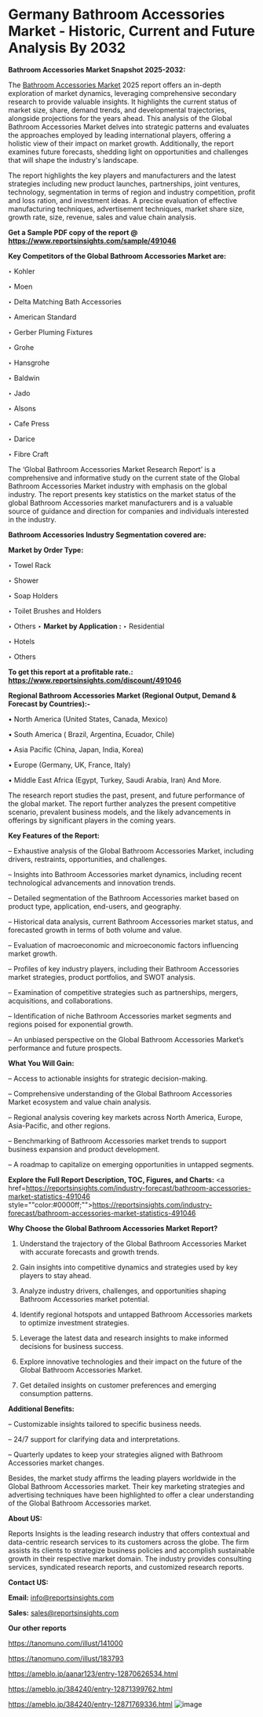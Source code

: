 # Germany Bathroom Accessories Market - Historic, Current and Future Analysis By 2032

<strong>Bathroom Accessories Market Snapshot 2025-2032:</strong>

The <a href=https://www.reportsinsights.com/sample/491046>Bathroom Accessories Market</a> 2025 report offers an in-depth exploration of market dynamics, leveraging comprehensive secondary research to provide valuable insights. It highlights the current status of market size, share, demand trends, and developmental trajectories, alongside projections for the years ahead. This analysis of the Global Bathroom Accessories Market delves into strategic patterns and evaluates the approaches employed by leading international players, offering a holistic view of their impact on market growth. Additionally, the report examines future forecasts, shedding light on opportunities and challenges that will shape the industry's landscape.

The report highlights the key players and manufacturers and the latest strategies including new product launches, partnerships, joint ventures, technology, segmentation in terms of region and industry competition, profit and loss ration, and investment ideas. A precise evaluation of effective manufacturing techniques, advertisement techniques, market share size, growth rate, size, revenue, sales and value chain analysis.

<strong>Get a Sample PDF copy of the report @ <a href=https://www.reportsinsights.com/sample/491046 style=color:#0000ff;>https://www.reportsinsights.com/sample/491046</a></strong>

<strong>Key Competitors of the Global Bathroom Accessories Market are:</strong>

‣ Kohler

‣ Moen

‣ Delta Matching Bath Accessories

‣ American Standard

‣ Gerber Pluming Fixtures

‣ Grohe

‣ Hansgrohe

‣ Baldwin

‣ Jado

‣ Alsons

‣ Cafe Press

‣ Darice

‣ Fibre Craft

The ‘Global Bathroom Accessories Market Research Report’ is a comprehensive and informative study on the current state of the Global Bathroom Accessories Market industry with emphasis on the global industry. The report presents key statistics on the market status of the global Bathroom Accessories market manufacturers and is a valuable source of guidance and direction for companies and individuals interested in the industry.

<strong>Bathroom Accessories Industry Segmentation covered are:</strong>

<strong>Market by Order Type: </strong>

‣ Towel Rack

‣ Shower

‣ Soap Holders

‣ Toilet Brushes and Holders

‣ Others
‣ 
<strong>Market by Application :</strong>
‣ Residential

‣ Hotels

‣ Others

<strong>To get this report at a profitable rate.: <a href=https://www.reportsinsights.com/discount/491046 style=color:#0000ff;>https://www.reportsinsights.com/discount/491046</a></strong>

<strong>Regional Bathroom Accessories Market (Regional Output, Demand &amp; Forecast by Countries):-</strong>

• North America (United States, Canada, Mexico)

• South America ( Brazil, Argentina, Ecuador, Chile)

• Asia Pacific (China, Japan, India, Korea)

• Europe (Germany, UK, France, Italy)

• Middle East Africa (Egypt, Turkey, Saudi Arabia, Iran) And More.

The research report studies the past, present, and future performance of the global market. The report further analyzes the present competitive scenario, prevalent business models, and the likely advancements in offerings by significant players in the coming years.

<strong>Key Features of the Report:</strong>

– Exhaustive analysis of the Global Bathroom Accessories Market, including drivers, restraints, opportunities, and challenges.

– Insights into Bathroom Accessories market dynamics, including recent technological advancements and innovation trends.

– Detailed segmentation of the Bathroom Accessories market based on product type, application, end-users, and geography.

– Historical data analysis, current Bathroom Accessories market status, and forecasted growth in terms of both volume and value.

– Evaluation of macroeconomic and microeconomic factors influencing market growth.

– Profiles of key industry players, including their Bathroom Accessories market strategies, product portfolios, and SWOT analysis.

– Examination of competitive strategies such as partnerships, mergers, acquisitions, and collaborations.

– Identification of niche Bathroom Accessories market segments and regions poised for exponential growth.

– An unbiased perspective on the Global Bathroom Accessories Market’s performance and future prospects.

<strong>What You Will Gain:</strong>

– Access to actionable insights for strategic decision-making.

– Comprehensive understanding of the Global Bathroom Accessories Market ecosystem and value chain analysis.

– Regional analysis covering key markets across North America, Europe, Asia-Pacific, and other regions.

– Benchmarking of Bathroom Accessories market trends to support business expansion and product development.

– A roadmap to capitalize on emerging opportunities in untapped segments.

<strong>Explore the Full Report Description, TOC, Figures, and Charts:</strong>
<a href=https://reportsinsights.com/industry-forecast/bathroom-accessories-market-statistics-491046 style=""color:#0000ff;"">https://reportsinsights.com/industry-forecast/bathroom-accessories-market-statistics-491046</a>

<strong>Why Choose the Global Bathroom Accessories Market Report?</strong>

1. Understand the trajectory of the Global Bathroom Accessories Market with accurate forecasts and growth trends.

2. Gain insights into competitive dynamics and strategies used by key players to stay ahead.

3. Analyze industry drivers, challenges, and opportunities shaping Bathroom Accessories market potential.

4. Identify regional hotspots and untapped Bathroom Accessories markets to optimize investment strategies.

5. Leverage the latest data and research insights to make informed decisions for business success.

6. Explore innovative technologies and their impact on the future of the Global Bathroom Accessories Market.

7. Get detailed insights on customer preferences and emerging consumption patterns.

<strong>Additional Benefits:</strong>

– Customizable insights tailored to specific business needs.

– 24/7 support for clarifying data and interpretations.

– Quarterly updates to keep your strategies aligned with Bathroom Accessories market changes.

Besides, the market study affirms the leading players worldwide in the Global Bathroom Accessories market. Their key marketing strategies and advertising techniques have been highlighted to offer a clear understanding of the Global Bathroom Accessories market.

<strong><strong>About US</strong>:</strong>

Reports Insights is the leading research industry that offers contextual and data-centric research services to its customers across the globe. The firm assists its clients to strategize business policies and accomplish sustainable growth in their respective market domain. The industry provides consulting services, syndicated research reports, and customized research reports.

<strong>Contact US:</strong>

<p class=><b>Email:</b> <a href=mailto:info@reportsinsights.com>info@reportsinsights.com</a></p>
<p class=><b>Sales:</b> <a href=mailto:sales@reportsinsights.com>sales@reportsinsights.com</a></p>

<strong>Our other reports</strong>

<a href=https://tanomuno.com/illust/141000>https://tanomuno.com/illust/141000</a>

<a href=https://tanomuno.com/illust/183793>https://tanomuno.com/illust/183793</a>

<a href=https://ameblo.jp/aanar123/entry-12870626534.html>https://ameblo.jp/aanar123/entry-12870626534.html</a>

<a href=https://ameblo.jp/384240/entry-12871399762.html>https://ameblo.jp/384240/entry-12871399762.html</a>

<a href=https://ameblo.jp/384240/entry-12871769336.html>https://ameblo.jp/384240/entry-12871769336.html</a>
![image](https://github.com/user-attachments/assets/c559e859-6af2-41bd-9ab8-b2fff061fb4e)
